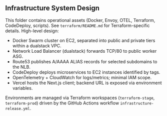 ## Infrastructure System Design

This folder contains operational assets (Docker, Envoy, OTEL, Terraform, CodeDeploy, scripts). See `terraform/README.md` for Terraform-specific details. High-level design:

- Docker Swarm cluster on EC2, separated into public and private tiers within a dualstack VPC.
- Network Load Balancer (dualstack) forwards TCP/80 to public worker ASG.
- Route53 publishes A/AAAA ALIAS records for selected subdomains to the NLB.
- CodeDeploy deploys microservices to EC2 instances identified by tags.
- OpenTelemetry + CloudWatch for logs/metrics; minimal IAM scope.
- Vercel hosts the Next.js client; backend URL is exposed via environment variables.

Environments are managed via Terraform workspaces (`terraform-stage`, `terraform-prod`) driven by the GitHub Actions workflow `infrastructure-release.yml`.

